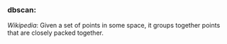 ### dbscan:

*Wikipedia*: Given a set of points in some space, it groups together points that are closely packed together.
